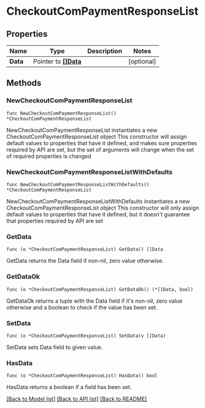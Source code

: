 # CheckoutComPaymentResponseList

## Properties

Name | Type | Description | Notes
------------ | ------------- | ------------- | -------------
**Data** | Pointer to [**[]Data**](Data.md) |  | [optional] 

## Methods

### NewCheckoutComPaymentResponseList

`func NewCheckoutComPaymentResponseList() *CheckoutComPaymentResponseList`

NewCheckoutComPaymentResponseList instantiates a new CheckoutComPaymentResponseList object
This constructor will assign default values to properties that have it defined,
and makes sure properties required by API are set, but the set of arguments
will change when the set of required properties is changed

### NewCheckoutComPaymentResponseListWithDefaults

`func NewCheckoutComPaymentResponseListWithDefaults() *CheckoutComPaymentResponseList`

NewCheckoutComPaymentResponseListWithDefaults instantiates a new CheckoutComPaymentResponseList object
This constructor will only assign default values to properties that have it defined,
but it doesn't guarantee that properties required by API are set

### GetData

`func (o *CheckoutComPaymentResponseList) GetData() []Data`

GetData returns the Data field if non-nil, zero value otherwise.

### GetDataOk

`func (o *CheckoutComPaymentResponseList) GetDataOk() (*[]Data, bool)`

GetDataOk returns a tuple with the Data field if it's non-nil, zero value otherwise
and a boolean to check if the value has been set.

### SetData

`func (o *CheckoutComPaymentResponseList) SetData(v []Data)`

SetData sets Data field to given value.

### HasData

`func (o *CheckoutComPaymentResponseList) HasData() bool`

HasData returns a boolean if a field has been set.


[[Back to Model list]](../README.md#documentation-for-models) [[Back to API list]](../README.md#documentation-for-api-endpoints) [[Back to README]](../README.md)


